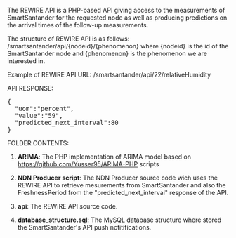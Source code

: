 The REWIRE API is a PHP-based API giving access to the measurements of SmartSantander for the requested node as well as producing predictions on the arrival times 
of the follow-up measurements.

The structure of REWIRE API is as follows: 
/smartsantander/api/{nodeid}/{phenomenon} 
where {nodeid} is the id of the SmartSantander node and {phenomenon} is the phenomenon we are interested in.

Example of REWIRE API URL: /smartsantander/api/22/relativeHumidity

API RESPONSE:
<div class="highlight highlight-source-json position-relative overflow-auto">
<pre>
{
  "uom":"percent",
  "value":"59",
  "predicted_next_interval":80
}
</pre>
</div>


FOLDER CONTENTS:

1. <strong>ARIMA</strong>: The PHP implementation of ARIMA model based on https://github.com/Yusser95/ARIMA-PHP scripts
<strong>

2. NDN Producer script</strong>: The NDN Producer source code wich uses the REWIRE API to retrieve mesurements from SmartSantander and also the FreshnessPeriod from the "predicted_next_interval" response of the API.

3. <strong>api</strong>: The REWIRE API source code.

4. <strong>database_structure.sql</strong>: The MySQL database structure where stored the SmartSantander's API push notitifications.

